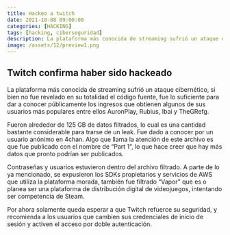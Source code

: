 ```yaml
---
title: Hackeo a twitch
date: 2021-10-08 09:00:00 
categories: [HACKING]
tags: [hacking, ciberseguridad]
description: La plataforma más conocida de streaming sufrió un ataque cibernético, si bien no fue revelado en su totalidad el código fuente.
image: /assets/12/preview1.png
---
```


## Twitch confirma haber sido hackeado

La plataforma más conocida de streaming sufrió un ataque cibernético, si bien no fue revelado en su totalidad el código fuente, fue lo suficiente para dar a conocer públicamente los ingresos que obtienen algunos de sus usuarios más populares entre ellos AuronPlay, Rubius, Ibai y TheGRefg.


Fueron alrededor de 125 GB de datos filtrados, lo cual es una cantidad bastante considerable para trarse de un leak. Fue dado a conocer por un usuario anónimo en 4chan. Algo que llama la atención de este archivo es que fue publicado con el nombre de “Part 1”, lo que hace creer que hay más datos que pronto podrían ser publicados.

Contraseñas y usuarios estuvieron dentro del archivo filtrado. A parte de lo ya mencionado, se expusieron los SDKs propietarios y servicios de AWS que utiliza la plataforma morada, también fue 
filtrado “Vapor” que es o planea ser una plataforma de distribución digital de videojuegos, intentando ser competencia de Steam.


Por ahora solamente queda esperar a que Twitch refuerce su seguridad, y recomienda a los usuarios que cambien sus credenciales de inicio de sesión y activen el acceso por doble autenticación. 
